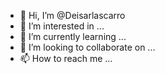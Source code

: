 - 👋 Hi, I’m @Deisarlascarro
- 👀 I’m interested in ...
- 🌱 I’m currently learning ...
- 💞️ I’m looking to collaborate on ...
- 📫 How to reach me ...

<!---
Deisarlascarro/Deisarlascarro is a ✨ special ✨ repository because its `README.md` (this file) appears on your GitHub profile.
You can click the Preview link to take a look at your changes.
--->
